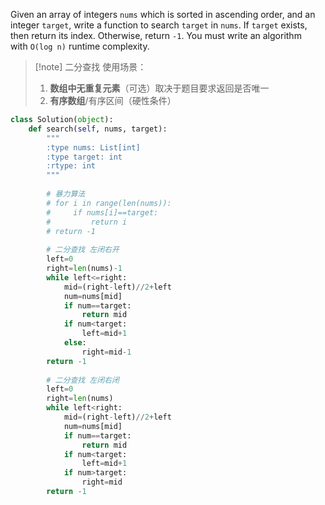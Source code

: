 Given an array of integers `nums` which is sorted in ascending order, and an integer `target`, write a function to search `target` in `nums`. If `target` exists, then return its index. Otherwise, return `-1`.
You must write an algorithm with `O(log n)` runtime complexity.

>[!note] 二分查找
>使用场景：
>	1. **数组中无重复元素**（可选）取决于题目要求返回是否唯一
>	2. **有序数组**/有序区间（硬性条件）

```Python
class Solution(object):
    def search(self, nums, target):
        """
        :type nums: List[int]
        :type target: int
        :rtype: int
        """
        
        # 暴力算法
        # for i in range(len(nums)):
        #     if nums[i]==target:
        #         return i
        # return -1
        
        # 二分查找 左闭右开 
        left=0
        right=len(nums)-1
        while left<=right:
            mid=(right-left)//2+left
            num=nums[mid]
            if num==target:
                return mid
            if num<target:
                left=mid+1
            else:
                right=mid-1
        return -1
        
        # 二分查找 左闭右闭
        left=0
        right=len(nums)
        while left<right:
            mid=(right-left)//2+left
            num=nums[mid]
            if num==target:
                return mid
            if num<target:
                left=mid+1
            if num>target:
                right=mid
        return -1
```

